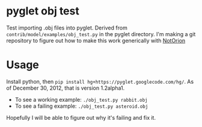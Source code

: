 pyglet obj test
===============

Test importing .obj files into pyglet. Derived from `contrib/model/examples/obj_test.py` in the pyglet directory. I'm making a git repository to figure out how to make this work generically with [NotOrion](https://github.com/greenmoss/NotOrion)

Usage
=====
Install python, then `pip install hg+https://pyglet.googlecode.com/hg/`. As of December 30, 2012, that is version 1.2alpha1.

- To see a working example: `./obj_test.py rabbit.obj`
- To see a failing example: `./obj_test.py asteroid.obj`

Hopefully I will be able to figure out why it's failing and fix it.
